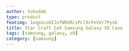 ```yaml
---
author: tokodab
type: product
featimg: 1oqpsLoOIJxTWRURciPLl9cPeVUr7Pysb
title: Star Craft Cat Samsung Galaxy S9 Case
tags: [samsung, galaxy, s9]
category: [samsung]
---
```

